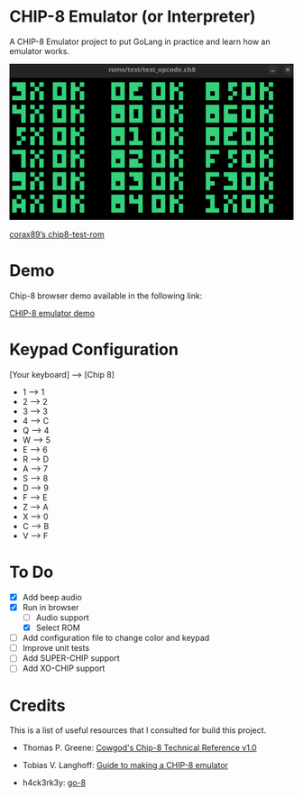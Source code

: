 # CHIP-8 Emulator (or Interpreter)

A CHIP-8 Emulator project to put GoLang in practice and learn how an emulator works.

![test_opcode](./cli/assets/test_opcode.png)

[corax89’s chip8-test-rom](https://github.com/corax89/chip8-test-rom)

# Demo

Chip-8 browser demo available in the following link:

[CHIP-8 emulator demo](https://gaoliveira21.github.io/chip-8/)

# Keypad Configuration

[Your keyboard] --> [Chip 8]

- 1 --> 1
- 2 --> 2
- 3 --> 3
- 4 --> C
- Q --> 4
- W --> 5
- E --> 6
- R --> D
- A --> 7
- S --> 8
- D --> 9
- F --> E
- Z --> A
- X --> 0
- C --> B
- V --> F

# To Do

- [X] Add beep audio
- [X] Run in browser
  - [ ] Audio support
  - [X] Select ROM
- [ ] Add configuration file to change color and keypad
- [ ] Improve unit tests
- [ ] Add SUPER-CHIP support
- [ ] Add XO-CHIP support

# Credits

This is a list of useful resources that I consulted for build this project.

- Thomas P. Greene: [Cowgod's Chip-8 Technical Reference v1.0](http://devernay.free.fr/hacks/chip8/C8TECH10.HTM#2.4)

- Tobias V. Langhoff: [Guide to making a CHIP-8 emulator](https://tobiasvl.github.io/blog/write-a-chip-8-emulator/#what-next)

- h4ck3rk3y: [go-8](https://github.com/h4ck3rk3y/go-8/tree/master)

